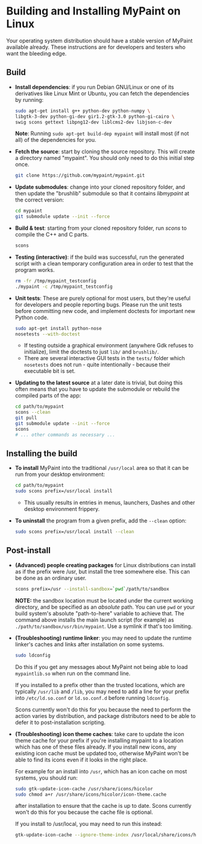 Building and Installing MyPaint on Linux
========================================

Your operating system distribution should have a stable version of
MyPaint available already. These instructions are for developers and
testers who want the bleeding edge.

Build
-----

* **Install dependencies**: if you run Debian GNU/Linux
  or one of its derivatives like Linux Mint or Ubuntu,
  you can fetch the dependencies by running:

  ```sh
  sudo apt-get install g++ python-dev python-numpy \
  libgtk-3-dev python-gi-dev gir1.2-gtk-3.0 python-gi-cairo \
  swig scons gettext libpng12-dev liblcms2-dev libjson-c-dev
  ```
  **Note**: Running `sudo apt-get build-dep mypaint` will install
  most (if not all) of the dependencies for you.

* **Fetch the source**: start by cloning the source repository.
  This will create a directory named "mypaint".
  You should only need to do this initial step once.

  ```sh
  git clone https://github.com/mypaint/mypaint.git
  ```

* **Update submodules**: change into your cloned repository folder,
  and then update the "brushlib" submodule
  so that it contains _libmypaint_ at the correct version:

  ```sh
  cd mypaint
  git submodule update --init --force
  ```

* **Build & test**: starting from your cloned repository folder,
  run _scons_ to compile the C++ and C parts.

  ```sh
  scons
  ```

* **Testing (interactive)**: if the build was successful,
  run the generated script with a clean temporary configuration area
  in order to test that the program works.

  ```sh
  rm -fr /tmp/mypaint_testconfig
  ./mypaint -c /tmp/mypaint_testconfig
  ```

* **Unit tests**: These are purely optional for most users,
  but they're useful for developers and people reporting bugs.
  Please run the unit tests before committing new code,
  and implement doctests for important new Python code.

  ```sh
  sudo apt-get install python-nose
  nosetests --with-doctest
  ```

  - If testing outside a graphical environment (anywhere Gdk refuses
    to initialize), limit the doctests to just `lib/` and `brushlib/`.
  - There are several interactive GUI tests in the `tests/` folder
    which `nosetests` does not run - quite intentionally -
    because their executable bit is set.

* **Updating to the latest source** at a later date is trivial,
  but doing this often means that you have to update the submodule
  or rebuild the compiled parts of the app:

  ```sh
  cd path/to/mypaint
  scons --clean
  git pull
  git submodule update --init --force
  scons
  # ... other commands as necessary ...
  ```

Installing the build
--------------------

* **To install** MyPaint into the traditional `/usr/local` area
  so that it can be run from your desktop environment:

  ```sh
  cd path/to/mypaint
  sudo scons prefix=/usr/local install
  ```

  - This usually results in entries in menus, launchers, Dashes
    and other desktop environment frippery.

* **To uninstall** the program from a given prefix,
  add the `--clean` option:

  ```sh
  sudo scons prefix=/usr/local install --clean
  ```

Post-install
------------

* **(Advanced) people creating packages** for Linux distributions
  can install as if the prefix were /usr,
  but install the tree somewhere else.
  This can be done as an ordinary user.

  ```sh
  scons prefix=/usr --install-sandbox=`pwd`/path/to/sandbox
  ```

  **NOTE:** the sandbox location must be located under
  the current working directory, and be specified as an *absolute* path.
  You can use ``pwd`` or your build system's absolute
  "path-to-here" variable to achieve that.
  The command above installs the main launch script (for example)
  as `./path/to/sandbox/usr/bin/mypaint`.
  Use a symlink if that's too limiting.

* **(Troubleshooting) runtime linker**: you may need to update
  the runtime linker's caches and links
  after installation on some systems.

  ```sh
  sudo ldconfig
  ```

  Do this if you get any messages about MyPaint
  not being able to load `mypaintlib.so` when run on the command line.

  If you installed to a prefix other than the trusted locations,
  which are typically `/usr/lib` and `/lib`,
  you may need to add a line for your prefix
  into `/etc/ld.so.conf` or `ld.so.conf.d`
  before running `ldconfig`.

  Scons currently won't do this for you because
  the need to perform the action varies by distribution,
  and package distributors need to be able to defer it
  to post-installation scripting.

* **(Troubleshooting) icon theme caches**: take care to update
  the icon theme cache for your prefix
  if you're installing mypaint to a location
  which has one of these files already.
  If you install new icons, any existing icon cache must be updated too,
  otherwise MyPaint won't be able to find its icons
  even if it looks in the right place.

  For example for an install into `/usr`,
  which has an icon cache on most systems,
  you should run:

  ```sh
  sudo gtk-update-icon-cache /usr/share/icons/hicolor
  sudo chmod a+r /usr/share/icons/hicolor/icon-theme.cache
  ```

  after installation to ensure that the cache is up to date.
  Scons currently won't do this for you
  because the cache file is optional.

  If you install to /usr/local, you may need to run this instead:

  ```sh
  gtk-update-icon-cache --ignore-theme-index /usr/local/share/icons/hicolor
  ```
